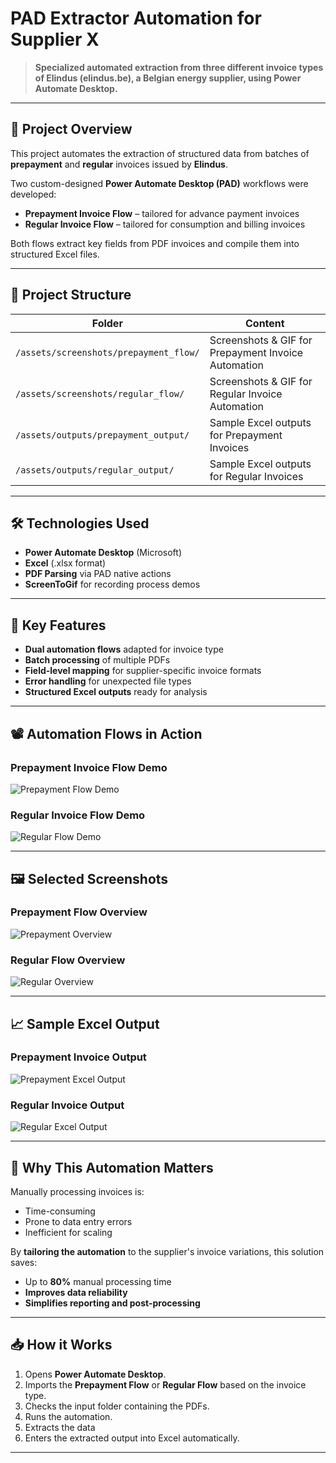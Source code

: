 # PAD Extractor Automation for Supplier X

> **Specialized automated extraction from three different invoice types of Elindus (elindus.be), a Belgian energy supplier, using Power Automate Desktop.**

---

## 🚀 Project Overview

This project automates the extraction of structured data from batches of **prepayment** and **regular** invoices issued by **Elindus**.

Two custom-designed **Power Automate Desktop (PAD)** workflows were developed:

- **Prepayment Invoice Flow** – tailored for advance payment invoices
- **Regular Invoice Flow** – tailored for consumption and billing invoices

Both flows extract key fields from PDF invoices and compile them into structured Excel files.

---

## 📂 Project Structure

| Folder | Content |
|--------|---------|
| `/assets/screenshots/prepayment_flow/` | Screenshots & GIF for Prepayment Invoice Automation |
| `/assets/screenshots/regular_flow/` | Screenshots & GIF for Regular Invoice Automation |
| `/assets/outputs/prepayment_output/` | Sample Excel outputs for Prepayment Invoices |
| `/assets/outputs/regular_output/` | Sample Excel outputs for Regular Invoices |

---

## 🛠️ Technologies Used

- **Power Automate Desktop** (Microsoft)
- **Excel** (.xlsx format)
- **PDF Parsing** via PAD native actions
- **ScreenToGif** for recording process demos

---

## 🧩 Key Features

- **Dual automation flows** adapted for invoice type
- **Batch processing** of multiple PDFs
- **Field-level mapping** for supplier-specific invoice formats
- **Error handling** for unexpected file types
- **Structured Excel outputs** ready for analysis

---

## 📽️ Automation Flows in Action

### Prepayment Invoice Flow Demo
![Prepayment Flow Demo](assets/screenshots/prepayment_flow/prepayment_flow_demo.gif)

### Regular Invoice Flow Demo
![Regular Flow Demo](assets/screenshots/regular_flow/regular_flow_demo.gif)

---

## 🖼️ Selected Screenshots

### Prepayment Flow Overview
![Prepayment Overview](assets/screenshots/prepayment_flow/prepayment_flow_overview.png)

### Regular Flow Overview
![Regular Overview](assets/screenshots/regular_flow/regular_flow_overview.png)

---

## 📈 Sample Excel Output

### Prepayment Invoice Output
![Prepayment Excel Output](assets/screenshots/prepayment_flow/prepayment_excel_sample.png)

### Regular Invoice Output
![Regular Excel Output](assets/screenshots/regular_flow/regular_excel_sample.png)

---

## 🎯 Why This Automation Matters

Manually processing invoices is:
- Time-consuming
- Prone to data entry errors
- Inefficient for scaling

By **tailoring the automation** to the supplier's invoice variations, this solution saves:
- Up to **80%** manual processing time
- **Improves data reliability**
- **Simplifies reporting and post-processing**

---

## 📥 How it Works

1. Opens **Power Automate Desktop**.
2. Imports the **Prepayment Flow** or **Regular Flow** based on the invoice type.
3. Checks the input folder containing the PDFs.
4. Runs the automation.
5. Extracts the data
6. Enters the extracted output into Excel automatically.

---

